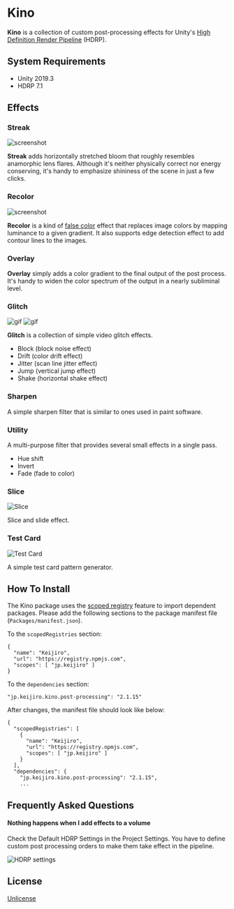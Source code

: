 Kino
====

**Kino** is a collection of custom post-processing effects for Unity's
[High Definition Render Pipeline][HDRP] (HDRP).

[HDRP]:
    https://docs.unity3d.com/Packages/com.unity.render-pipelines.high-definition@latest

System Requirements
-------------------

- Unity 2019.3
- HDRP 7.1

Effects
-------

### Streak

![screenshot](https://i.imgur.com/buCdMYm.gif)

**Streak** adds horizontally stretched bloom that roughly resembles anamorphic
lens flares. Although it's neither physically correct nor energy conserving,
it's handy to emphasize shininess of the scene in just a few clicks.

### Recolor

![screenshot](https://i.imgur.com/uWiOrpDm.jpg)

**Recolor** is a kind of [false color] effect that replaces image colors by
mapping luminance to a given gradient. It also supports edge detection effect
to add contour lines to the images.

[false color]: https://en.wikipedia.org/wiki/False_color

### Overlay

**Overlay** simply adds a color gradient to the final output of the post
process. It's handy to widen the color spectrum of the output in a nearly
subliminal level.

### Glitch

![gif](https://i.imgur.com/bCLcgBi.gif)
![gif](https://i.imgur.com/kw85Pim.gif)

**Glitch** is a collection of simple video glitch effects.

- Block (block noise effect)
- Drift (color drift effect)
- Jitter (scan line jitter effect)
- Jump (vertical jump effect)
- Shake (horizontal shake effect)

### Sharpen

A simple sharpen filter that is similar to ones used in paint software.

### Utility

A multi-purpose filter that provides several small effects in a single pass.

- Hue shift
- Invert
- Fade (fade to color)

### Slice

![Slice](https://i.imgur.com/UdZvhqo.gif)

Slice and slide effect.

### Test Card

![Test Card](https://i.imgur.com/9kP6UFam.jpg)

A simple test card pattern generator.

How To Install
--------------

The Kino package uses the [scoped registry] feature to import dependent
packages. Please add the following sections to the package manifest file
(`Packages/manifest.json`).

To the `scopedRegistries` section:

```
{
  "name": "Keijiro",
  "url": "https://registry.npmjs.com",
  "scopes": [ "jp.keijiro" ]
}
```

To the `dependencies` section:

```
"jp.keijiro.kino.post-processing": "2.1.15"
```

After changes, the manifest file should look like below:

```
{
  "scopedRegistries": [
    {
      "name": "Keijiro",
      "url": "https://registry.npmjs.com",
      "scopes": [ "jp.keijiro" ]
    }
  ],
  "dependencies": {
    "jp.keijiro.kino.post-processing": "2.1.15",
    ...
```

[scoped registry]: https://docs.unity3d.com/Manual/upm-scoped.html

Frequently Asked Questions
--------------------------

#### Nothing happens when I add effects to a volume

Check the Default HDRP Settings in the Project Settings. You have to
define custom post processing orders to make them take effect in the
pipeline.

![HDRP settings](https://i.imgur.com/v6Kddthl.jpg)

License
-------

[Unlicense](https://unlicense.org/)
